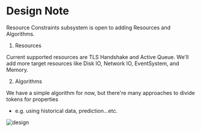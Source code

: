 # Design Note

Resource Constraints subsystem is open to adding Resources and Algorithms.

1. Resources

Current supported resources are TLS Handshake and Active Queue. We'll add more target resources
like Disk IO, Network IO, EventSystem, and Memory.

2. Algorithms

We have a simple algorithm for now, but there're many approaches to divide tokens for properties
- e.g. using historical data, prediction...etc.

![design](https://apple.box.com/s/b2yhz25dm4wx27ga9sep59rpdmzzeeh7)
